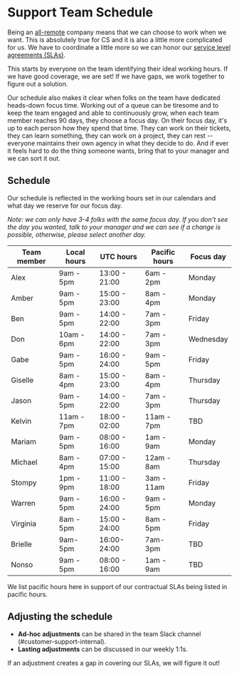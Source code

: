 # Support Team Schedule

Being an [all-remote](../../../company-info-and-process/remote/index.md) company means that we can choose to work when we want. This is absolutely true for CS and it is also a little more complicated for us. We have to coordinate a little more so we can honor our [service level agreements (SLAs)](../index.md#our-service-level-agreements-slas).

This starts by everyone on the team identifying their ideal working hours. If we have good coverage, we are set! If we have gaps, we work together to figure out a solution.

Our schedule also makes it clear when folks on the team have dedicated heads-down focus time. Working out of a queue can be tiresome and to keep the team engaged and able to continuously grow, when each team member reaches 90 days, they choose a focus day. On their focus day, it's up to each person how they spend that time. They can work on their tickets, they can learn something, they can work on a project, they can rest -- everyone maintains their own agency in what they decide to do. And if ever it feels hard to do the thing someone wants, bring that to your manager and we can sort it out.

## Schedule

Our schedule is reflected in the working hours set in our calendars and what day we reserve for our focus day.

_Note: we can only have 3-4 folks with the same focus day. If you don't see the day you wanted, talk to your manager and we can see if a change is possible, otherwise, please select another day._

| Team member | Local hours | UTC hours     | Pacific hours | Focus day |
| ----------- | ----------- | ------------- | ------------- | --------- |
| Alex        | 9am - 5pm   | 13:00 - 21:00 | 6am - 2pm     | Monday    |
| Amber       | 9am - 5pm   | 15:00 - 23:00 | 8am - 4pm     | Monday    |
| Ben         | 9am - 5pm   | 14:00 - 22:00 | 7am - 3pm     | Friday    |
| Don         | 10am - 6pm  | 14:00 - 22:00 | 7am - 3pm     | Wednesday |
| Gabe        | 9am - 5pm   | 16:00 - 24:00 | 9am - 5pm     | Friday    |
| Giselle     | 8am - 4pm   | 15:00 - 23:00 | 8am - 4pm     | Thursday  |
| Jason       | 9am - 5pm   | 14:00 - 22:00 | 7am - 3pm     | Thursday  |
| Kelvin      | 11am - 7pm  | 18:00 - 02:00 | 11am - 7pm    | TBD       |
| Mariam      | 9am - 5pm   | 08:00 - 16:00 | 1am - 9am     | Monday    |
| Michael     | 8am - 4pm   | 07:00 - 15:00 | 12am - 8am    | Thursday  |
| Stompy      | 1pm - 9pm   | 11:00 - 18:00 | 3am - 11am    | Friday    |
| Warren      | 9am - 5pm   | 16:00 - 24:00 | 9am - 5pm     | Monday    |
| Virginia    | 8am - 5pm   | 15:00 - 24:00 | 8am - 5pm     | Friday    |
| Brielle     | 9am- 5pm    | 16:00- 24:00  | 7am- 3pm      | TBD       |
| Nonso       | 9am - 5pm   | 08:00 - 16:00 | 1am - 9am     | TBD       |

We list pacific hours here in support of our contractual SLAs being listed in pacific hours.

## Adjusting the schedule

- **Ad-hoc adjustments** can be shared in the team Slack channel (#customer-support-internal).
- **Lasting adjustments** can be discussed in our weekly 1:1s.

If an adjustment creates a gap in covering our SLAs, we will figure it out!
